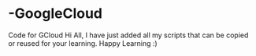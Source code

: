 # -GoogleCloud
Code for GCloud 
Hi All, 
I have just added all my scripts that can be copied or reused for your learning. Happy Learning :)
